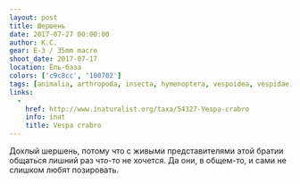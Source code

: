```yaml
---
layout: post
title: Шершень
date: 2017-07-27 00:00:00
author: К.С.
gear: E-3 / 35mm macro
shoot_date: 2017-07-17
location: Ёль-база
colors: ['c9c8cc', '100702']
tags: [animalia, arthropoda, insecta, hymenoptera, vespoidea, vespidae, vespa, vespa crabro]
links:
  -
    href: http://www.inaturalist.org/taxa/54327-Vespa-crabro
    info: inat
    title: Vespa crabro
---
```

Дохлый шершень, потому что с живыми представителями этой братии общаться лишний раз что-то не хочется. Да они, в общем-то, и сами не слишком любят позировать.
